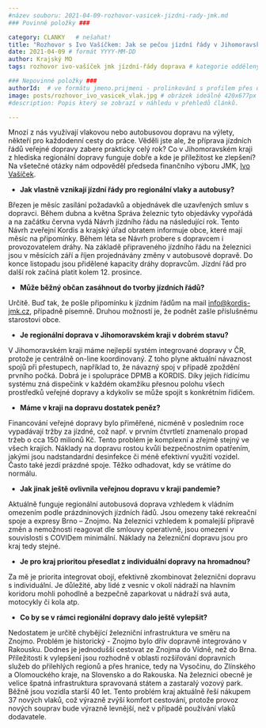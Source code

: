 ```yaml
---
#název souboru: 2021-04-09-rozhovor-vasicek-jizdni-rady-jmk.md
### Povinné položky ###

category: CLANKY   # nešahat!
title: "Rozhovor s Ivo Vašíčkem: Jak se pečou jízdní řády v Jihomoravském kraji"
date: 2021-04-09 # formát YYYY-MM-DD
author: Krajský MO
tags: rozhovor ivo-vašíček jmk jízdní-řády doprava # kategorie odděleny mezerami, např. volby zemědělství životní-prostředí piráti (viz https://jihomoravsky.pirati.cz/tags/)

### Nepovinné položky ###
authorId:  # ve formátu jmeno.prijmeni - prolinkování s profilem přes uid
image: posts/rozhovor_ivo_vasicek_vlak.jpg # obrázek ideálně 420x677px minifikovaný přes https://tinypng.com/
#description: Popis který se zobrazí v náhledu v přehledů článků.

---
```


Mnozí z nás využívají vlakovou nebo autobusovou dopravu na výlety, někteří pro každodenní cesty do práce. Věděli jste ale, že příprava jízdních řádů veřejné dopravy zabere prakticky celý rok? Co v Jihomoravském kraji z hlediska regionální dopravy funguje dobře a kde je příležitost ke zlepšení? Na všetečné otázky nám odpověděl předseda finančního výboru JMK, [Ivo Vašíček](https://jihomoravsky.pirati.cz/lide/ivo-vasicek/).

- **Jak vlastně vznikají jízdní řády pro regionální vlaky a autobusy?**

Březen je měsíc zasílání požadavků a objednávek dle uzavřených smluv s dopravci. Během dubna a května Správa železnic tyto objedávky vypořádá a na začátku června vydá Návrh jízdního řádu na následující rok. Tento Návrh zveřejní Kordis a krajský úřad obratem informuje obce, které mají měsíc na připomínky. Během léta se Návrh probere s dopravcem i provozovatelem dráhy. Na základě připraveného jízdního řádu na železnici jsou v měsících září a říjen projednávány změny v autobusové dopravě. Do konce listopadu jsou přidělené kapacity dráhy dopravcům. Jízdní řád pro další rok začíná platit kolem 12. prosince.

- **Může běžný občan zasáhnout do tvorby jízdních řádů?**

Určitě. Buď tak, že pošle připomínku k jízdním řádům na mail info@kordis-jmk.cz, případně písemně. Druhou možností je, že podnět zašle příslušnému starostovi obce.

- **Je regionální doprava v Jihomoravském kraji v dobrém stavu?**

V Jihomoravském kraji máme nejlepší systém integrované dopravy v ČR, protože je centrálně on-line koordinovaný. Z toho plyne aktuální návaznost spojů při přestupech, například to, že návazný spoj v případě zpoždění prvního počká. Dobrá je i spolupráce DPMB a KORDIS. Díky jejich řídícímu systému zná dispečink v každém okamžiku přesnou polohu všech prostředků veřejné dopravy a kdykoliv se může spojit s konkrétním řidičem. 

- **Máme v kraji na dopravu dostatek peněz?**

Financování veřejné dopravy bylo přiměřené, nicméně v posledním roce vypadávají tržby za jízdné, což např. v prvním čtvrtletí znamenalo propad tržeb o cca 150 milionů Kč. Tento problém je komplexní a zřejmě stejný ve všech krajích. Náklady na dopravu rostou kvůli bezpečnostním opatřením, jakými jsou nadstandardní desinfekce či méně efektivní využití vozidel. Často také jezdí prázdné spoje. Těžko odhadovat, kdy se vrátíme do normálu.

- **Jak jinak ještě ovlivnila veřejnou dopravu v kraji pandemie?**

Aktuálně funguje regionální autobusová doprava vzhledem k vládním omezením podle prázdninových jízdních řádů. Jsou omezeny také rekreační spoje a expresy Brno – Znojmo. Na železnici vzhledem k pomalejší přípravě změn a nemožnosti reagovat dle smlouvy operativně, jsou omezení v souvislosti s COVIDem minimální. Náklady na železniční dopravu jsou pro kraj tedy stejné. 

- **Je pro kraj prioritou přesedlat z individuální dopravy na hromadnou?**

Za mě je priorita integrovat obojí, efektivně zkombinovat železniční dopravu s individuální. Je důležité, aby lidé z vesnic v okolí nádraží na hlavním koridoru mohli pohodlně a bezpečně zaparkovat u nádraží svá auta, motocykly či kola atp. 

- **Co by se v rámci regionální dopravy dalo ještě vylepšit?**

Nedostatem je určitě chybějící železniční infrastruktura ve směru na Znojmo. Problém je historický - Znojmo bylo dřív dopravně integrováno v Rakousku. Dodnes je jednodušší cestovat ze Znojma do Vídně, než do Brna. Příležitosti k vylepšení jsou rozhodně v oblasti rozšiřování dopravních služeb do přilehlých regionů a přes hranice, tedy na Vysočinu, do Zlínského a Olomouckého kraje, na Slovensko a do Rakouska. Na železnici obecně je velice špatná infrastruktura spravovaná státem a zastaralý vozový park. Běžně jsou vozidla starší 40 let. Tento problém kraj aktuálně řeší nákupem 37 nových vlaků, což výrazně zvýší komfort cestování, protože provoz nových souprav bude výrazně levnější, než v případě používání vlaků dodavatele. 


